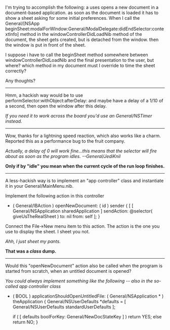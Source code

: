 

I'm trying to accomplish the following: a uses opens a new document in a document-based application. as soon as the document is loaded it has to show a sheet asking for some initial preferences. When I call the General/[NSApp beginSheet:modalForWIndow:General/ModalDelegate:didEndSelector:contextInfo] method in the windowControllerDidLoadNib method of the document, the sheet gets created, but is detached from the window. then the window is put in front of the sheet.

I suppose i have to call the beginSheet method somewhere between windowControllerDidLoadNib and the final presentation to the user, but where? which method in my document must I override to time the sheet correctly?

Any thoughts?

----

Hmm, a hackish way would be to use     performSelector:withObject:afterDelay: and maybe have a delay of a 1/10 of a second, then open the window after this delay.

*If you need it to work across the board you'd use an General/NSTimer instead.*

----

Wow, thanks for a lightning speed reaction, which also works like a charm. Reported this as a performance bug to the fruit company.

*Actually, a delay of 0 will work fine...this means that the selector will fire about as soon as the program idles. --General/JediKnil*

**Only if by "idle" you mean when the current cycle of the run loop finishes.** 

----

A less-hackish way is to implement an "app controller" class and instantiate it in your General/MainMenu.nib.

Implement the following action in this controller

    
- ( General/IBAction ) openNewDocument: ( id ) sender
{
	[ [ General/NSApplication sharedApplication ]
		sendAction: @selector( giveUsTheRealSheet ) to: nil from: self ];
}


Connect the File->New menu item to this action. The action is the one you use to display the sheet. I sheet you not.

*Ahh, I just sheet my pants.*      

**That was a *class* dump.**

----

Would this "openNewDocument" action also be called when the program is started from scratch, when an untitled document is opened?

*You could always implement something like the following -- also in the so-called app controller class*

    
- ( BOOL ) applicationShouldOpenUntitledFile: ( General/NSApplication * ) theApplication
{
	General/NSUserDefaults *defaults = [ General/NSUserDefaults standardUserDefaults ];
	
	if ( [ defaults boolForKey: General/NewDocStateKey ] )
		return YES;
	else
		return NO;
}
